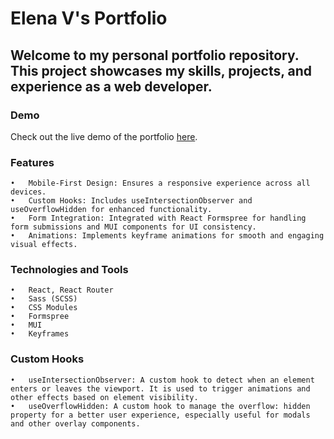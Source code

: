 # Elena V's Portfolio

## Welcome to my personal portfolio repository. This project showcases my skills, projects, and experience as a web developer.

### **Demo**

Check out the live demo of the portfolio [here](https://elv-portfolio.netlify.app/).

### **Features**

	•	Mobile-First Design: Ensures a responsive experience across all devices.
	•	Custom Hooks: Includes useIntersectionObserver and useOverflowHidden for enhanced functionality.
	•	Form Integration: Integrated with React Formspree for handling form submissions and MUI components for UI consistency.
	•	Animations: Implements keyframe animations for smooth and engaging visual effects.

### **Technologies and Tools**


	•	React, React Router
	•	Sass (SCSS)
	•	CSS Modules
	•	Formspree
	•	MUI 
	•	Keyframes

### **Custom Hooks**

	•	useIntersectionObserver: A custom hook to detect when an element enters or leaves the viewport. It is used to trigger animations and other effects based on element visibility.
	•	useOverflowHidden: A custom hook to manage the overflow: hidden property for a better user experience, especially useful for modals and other overlay components.
